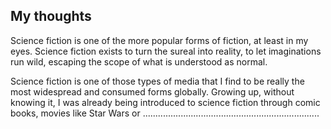 ## My thoughts

Science fiction is one of the more popular forms of fiction, at least in my eyes. Science fiction exists to turn the sureal into reality, to let imaginations run wild, escaping the scope of what is understood as normal. 

Science fiction is one of those types of media that I find to be really the most widespread and consumed forms globally. Growing up, without knowing it, I was already being introduced to science fiction through comic books, movies like Star Wars or ......................................................................